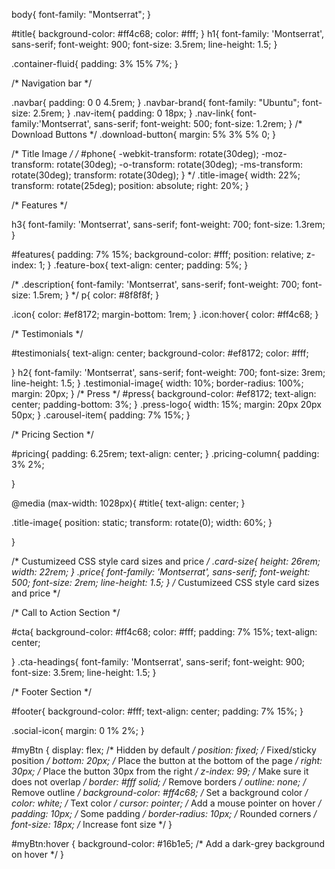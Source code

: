 body{
  font-family: "Montserrat";
}

#title{
  background-color: #ff4c68;
  color: #fff;
}
h1{
  font-family: 'Montserrat', sans-serif;
  font-weight: 900;
  font-size: 3.5rem;
  line-height: 1.5;
}



.container-fluid{
  padding: 3% 15% 7%;
}

/* Navigation bar */

.navbar{
  padding: 0 0 4.5rem;
}
.navbar-brand{
  font-family: "Ubuntu";
  font-size: 2.5rem;
}
.nav-item{
  padding: 0 18px;
}
.nav-link{
  font-family:'Montserrat', sans-serif;
  font-weight: 500;
  font-size: 1.2rem;
}
/* Download Buttons */
.download-button{
  margin: 5% 3% 5% 0;
}

/* Title Image */
/* #phone{
  -webkit-transform: rotate(30deg);
  -moz-transform: rotate(30deg);
  -o-transform: rotate(30deg);
  -ms-transform: rotate(30deg);
  transform: rotate(30deg);
} */
.title-image{
  width: 22%;
  transform: rotate(25deg);
  position: absolute;
  right: 20%;
}


/* Features */

h3{
  font-family: 'Montserrat', sans-serif;
  font-weight: 700;
  font-size: 1.3rem;
}

#features{
  padding: 7% 15%;
  background-color: #fff;
  position: relative;
  z-index: 1;
}
.feature-box{
  text-align: center;
  padding: 5%;
}

/* .description{
  font-family: 'Montserrat', sans-serif;
  font-weight: 700;
  font-size: 1.5rem;
} */
p{
  color: #8f8f8f;
}

.icon{
  color: #ef8172;
  margin-bottom: 1rem;
}
.icon:hover{
  color: #ff4c68;
}

/* Testimonials */

#testimonials{
  text-align: center;
  background-color: #ef8172;
  color: #fff;

}
h2{
  font-family: 'Montserrat', sans-serif;
  font-weight: 700;
  font-size: 3rem;
  line-height: 1.5;
}
.testimonial-image{
  width: 10%;
  border-radius: 100%;
  margin: 20px;
}
/* Press */
#press{
  background-color: #ef8172;
  text-align: center;
  padding-bottom: 3%;
}
.press-logo{
  width: 15%;
  margin: 20px 20px 50px;
}
.carousel-item{
  padding: 7% 15%;
}

/* Pricing Section */

#pricing{
  padding: 6.25rem;
  text-align: center;
}
.pricing-column{
  padding: 3% 2%;

}

@media (max-width: 1028px){
  #title{
    text-align: center;
  }

  .title-image{
    position: static;
    transform: rotate(0);
    width: 60%;
  }
  
}


/* Custumizeed CSS style card sizes and price */
.card-size{
  height: 26rem;
  width: 22rem;
}
.price{
  font-family: 'Montserrat', sans-serif;
  font-weight: 500;
  font-size: 2rem;
  line-height: 1.5;
}
/* Custumizeed CSS style card sizes and price */


/* Call to Action Section */

#cta{
  background-color: #ff4c68;
  color: #fff;
  padding: 7% 15%;
  text-align: center;


}
.cta-headings{
  font-family: 'Montserrat', sans-serif;
font-weight: 900;
  font-size: 3.5rem;
  line-height: 1.5;
}

/* Footer Section */

#footer{
  background-color: #fff;
  text-align: center;
  padding: 7% 15%;
}

.social-icon{
  margin: 0 1% 2%;
}

#myBtn {
  display: flex; /* Hidden by default */
  position: fixed; /* Fixed/sticky position */
  bottom: 20px; /* Place the button at the bottom of the page */
  right: 30px; /* Place the button 30px from the right */
  z-index: 99; /* Make sure it does not overlap */
  border: #fff solid; /* Remove borders */
  outline: none; /* Remove outline */
  background-color: #ff4c68; /* Set a background color */
  color: white; /* Text color */
  cursor: pointer; /* Add a mouse pointer on hover */
  padding: 10px; /* Some padding */
  border-radius: 10px; /* Rounded corners */
  font-size: 18px; /* Increase font size */
}

#myBtn:hover {
  background-color: #16b1e5; /* Add a dark-grey background on hover */
}